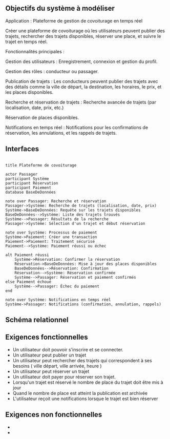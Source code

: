 ## Objectifs du système à modéliser

Application : Plateforme de gestion de covoiturage en temps réel

Créer une plateforme de covoiturage où les utilisateurs peuvent publier des trajets, rechercher des trajets disponibles, réserver une place, et suivre le trajet en temps réel.

Fonctionnalités principales :

Gestion des utilisateurs : Enregistrement, connexion et gestion du profil.

Gestion des rôles : conducteur ou passager.

Publication de trajets : Les conducteurs peuvent publier des trajets avec des détails comme la ville de départ, la destination, les horaires, le prix, et les places disponibles.

Recherche et réservation de trajets : Recherche avancée de trajets (par localisation, date, prix, etc.)

Réservation de places disponibles.

Notifications en temps réel : Notifications pour les confirmations de réservation, les annulations, et les rappels de trajets.


## Interfaces

```

title Plateforme de covoiturage 

actor Passager
participant Système
participant Réservation
participant Paiement
database BaseDeDonnées

note over Passager: Recherche et réservation
Passager->Système: Recherche de trajets (localisation, date, prix)
Système->BaseDeDonnées: Requête sur les trajets disponibles
BaseDeDonnées-->Système: Liste des trajets trouvés
Système-->Passager: Résultats de la recherche
Passager->Système: Sélection d'un trajet et début réservation

note over Système: Processus de paiement
Système->Paiement: Créer une transaction
Paiement->Paiement: Traitement sécurisé
Paiement-->Système: Paiement réussi ou échec

alt Paiement réussi
    Système->Réservation: Confirmer la réservation
    Réservation->BaseDeDonnées: Mise à jour des places disponibles
    BaseDeDonnées-->Réservation: Confirmation
    Réservation-->Système: Réservation confirmée
    Système-->Passager: Réservation et paiement confirmés
else Paiement échoué
    Système-->Passager: Échec du paiement
end

note over Système: Notifications en temps réel
Système->Passager: Notifications (confirmation, annulation, rappels)

```


## Schéma relationnel



## Exigences fonctionnelles

* Un utilisateur  doit pouvoir s'inscrire et se connecter.
* Un utilisateur peut publier un trajet
* Un  utilisateur peut rechercher des trajets qui correspondent à ses besoins ( ville départ, ville arrivée, heure )
* Un utilisateur peut réserver un trajet
* Un utilisateur doit payer pour réserver son trajet.
* Lorsqu'un trajet est réservé le nombre de place du trajet doit être mis à jour
* Quand le nombre de place est atteint la publication est archivée
* L'utilisateur reçoit une notifications lorsque le trajet est bien réserver 


## Exigences non fonctionnelles

* 
* 
